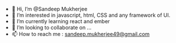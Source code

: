 - 👋 Hi, I’m @Sandeep Mukherjee
- 👀 I’m interested in javascript, html, CSS and any framework of UI.
- 🌱 I’m currently learning react and ember
- 💞️ I’m looking to collaborate on ...
- 📫 How to reach me : sandeep.mukherjee49@gmail.com

<!---
sandeep49m/sandeep49m is a ✨ special ✨ repository because its `README.md` (this file) appears on your GitHub profile.
You can click the Preview link to take a look at your changes.
--->
